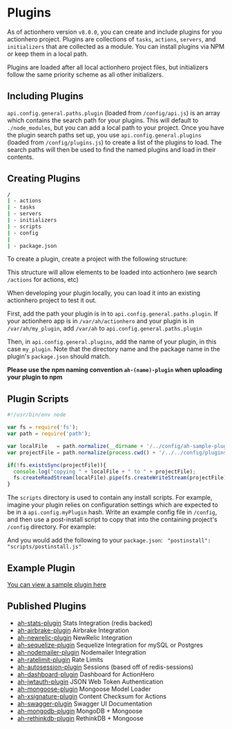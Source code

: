 # Plugins

As of actionhero version `v8.0.0`, you can create and include plugins for you actionhero project.  Plugins are collections of `tasks`, `actions`, `servers`, and `initializers` that are collected as a module.  You can install plugins via NPM or keep them in a local path.

Plugins are loaded after all local actionhero project files, but initializers follow the same priority scheme as all other initializers.

## Including Plugins

`api.config.general.paths.plugin` (loaded from `/config/api.js`) is an array which contains the search path for your plugins.  This will default to `./node_modules`, but you can add a local path to your project.  Once you have the plugin search paths set up, you use `api.config.general.plugins` (loaded from `/config/plugins.js`) to create a list of the plugins to load.  The search paths will then be used to find the named plugins and load in their contents.

## Creating Plugins

```bash
/
| - actions
| - tasks
| - servers
| - initializers
| - scripts
| - config
|
| - package.json
```

To create a plugin, create a project with the following structure:

This structure will allow elements to be loaded into actionhero (we search `/actions` for actions, etc)

When developing your plugin locally, you can load it into an existing actionhero project to test it out.

First, add the path your plugin is in to `api.config.general.paths.plugin`.  If your actionhero app is in `/var/ah/actionhero` and your plugin is in `/var/ah/my_plugin`, add `/var/ah` to `api.config.general.paths.plugin`

Then, in `api.config.general.plugins`, add the name of your plugin, in this case `my_plugin`.  Note that the directory name and the package name in the plugin's `package.json` should match.

**Please use the npm naming convention `ah-(name)-plugin` when uploading your plugin to npm**

## Plugin Scripts

```javascript
#!/usr/bin/env node

var fs = require('fs');
var path = require('path');

var localFile   = path.normalize(__dirname + '/../config/ah-sample-plugin.js');
var projectFile = path.normalize(process.cwd() + '/../../config/plugins/ah-sample-plugin.js');

if(!fs.existsSync(projectFile)){
  console.log("copying " + localFile + " to " + projectFile);
  fs.createReadStream(localFile).pipe(fs.createWriteStream(projectFile));
}
```

The `scripts` directory is used to contain any install scripts.  For example, imagine your plugin relies on configuration settings which are expected to be in a `api.config.myPlugin` hash.  Write an example config file in `/config`, and then use a post-install script to copy that into the containing project's `/config` directory.  For example:

And you would add the following to your `package.json`: ` "postinstall": "scripts/postinstall.js"`

## Example Plugin

[You can view a sample plugin here](https://github.com/evantahler/ah-sample-plugin)

## Published Plugins

- [ah-stats-plugin](https://github.com/evantahler/ah-stats-plugin) Stats Integration (redis backed)
- [ah-airbrake-plugin](https://github.com/evantahler/ah-airbrake-plugin) Airbrake Integration
- [ah-newrelic-plugin](https://github.com/evantahler/ah-newrelic-plugin) NewRelic Integration
- [ah-sequelize-plugin](https://github.com/evantahler/ah-sequelize-plugin) Sequelize Integration for mySQL or Postgres
- [ah-nodemailer-plugin](https://github.com/panjiesw/ah-nodemailer-plugin) Nodemailer Integration
- [ah-ratelimit-plugin](https://github.com/innerdvations/ah-ratelimit-plugin) Rate Limits
- [ah-autosession-plugin](https://github.com/innerdvations/ah-autosession-plugin) Sessions (based off of redis-sessions)
- [ah-dashboard-plugin](https://github.com/S3bb1/ah-dashboard-plugin) Dashboard for ActionHero
- [ah-jwtauth-plugin](https://github.com/lookaflyingdonkey/ah-jwtauth-plugin) JSON Web Token Authentication
- [ah-mongoose-plugin](https://github.com/lookaflyingdonkey/ah-mongoose-plugin) Mongoose Model Loader
- [ah-xsignature-plugin](https://github.com/lookaflyingdonkey/ah-xsignature-plugin) Content Checksum for Actions
- [ah-swagger-plugin](https://github.com/supamii/ah-swagger-plugin) Swagger UI Documentation
- [ah-mongodb-plugin](https://github.com/eduardogch/ah-mongodb-plugin) MongoDB + Mongoose
- [ah-rethinkdb-plugin](https://github.com/eduardogch/ah-rethinkdb-plugin) RethinkDB + Mongoose
